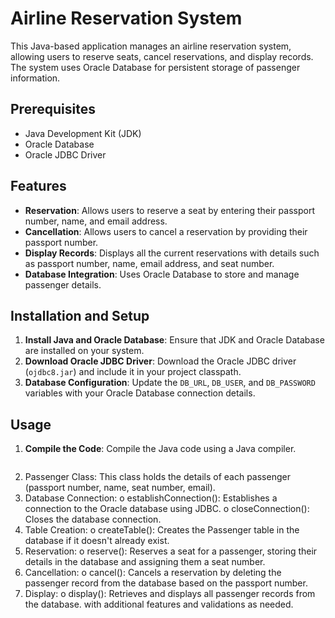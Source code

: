 # Airline Reservation System

This Java-based application manages an airline reservation system, allowing users to reserve seats, cancel reservations, and display records. The system uses Oracle Database for persistent storage of passenger information.

## Prerequisites

- Java Development Kit (JDK)
- Oracle Database
- Oracle JDBC Driver

## Features

- **Reservation**: Allows users to reserve a seat by entering their passport number, name, and email address.
- **Cancellation**: Allows users to cancel a reservation by providing their passport number.
- **Display Records**: Displays all the current reservations with details such as passport number, name, email address, and seat number.
- **Database Integration**: Uses Oracle Database to store and manage passenger details.

## Installation and Setup

1. **Install Java and Oracle Database**: Ensure that JDK and Oracle Database are installed on your system.
2. **Download Oracle JDBC Driver**: Download the Oracle JDBC driver (`ojdbc8.jar`) and include it in your project classpath.
3. **Database Configuration**: Update the `DB_URL`, `DB_USER`, and `DB_PASSWORD` variables with your Oracle Database connection details.

## Usage

1. **Compile the Code**: Compile the Java code using a Java compiler.
    ```bash Code Explanation
1.	Passenger Class: This class holds the details of each passenger (passport number, name, seat number, email).
2.	Database Connection:
o	establishConnection(): Establishes a connection to the Oracle database using JDBC.
o	closeConnection(): Closes the database connection.
3.	Table Creation:
o	createTable(): Creates the Passenger table in the database if it doesn't already exist.
4.	Reservation:
o	reserve(): Reserves a seat for a passenger, storing their details in the database and assigning them a seat number.
5.	Cancellation:
o	cancel(): Cancels a reservation by deleting the passenger record from the database based on the passport number.
6.	Display:
o	display(): Retrieves and displays all passenger records from the database.
with additional features and validations as needed.

